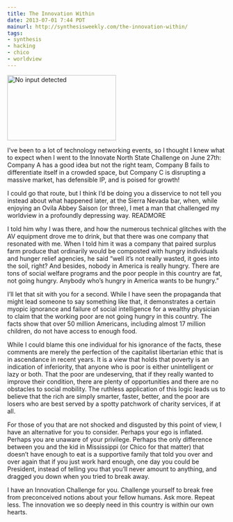 ```yaml
---
title: The Innovation Within
date: 2013-07-01 7:44 PDT
mainurl: http://synthesisweekly.com/the-innovation-within/
tags:
- synthesis
- hacking
- chico
- worldview
---
```


<img class="right" alt="No input detected" height="150" src="https://mattolson-blog.s3.amazonaws.com/no-input-detected.jpg" width="250"/>

I&rsquo;ve been to a lot of technology networking events, so I thought I knew what to expect when I went to the Innovate North State Challenge on June 27th:
Company A has a good idea but not the right team, Company B fails to differentiate itself in a crowded space, but Company C is disrupting a massive market, 
has defensible IP, and is poised for growth!

I could go that route, but I think I&rsquo;d be doing you a disservice to not tell you instead about what happened later, at the Sierra Nevada bar, when, while 
enjoying an Ovila Abbey Saison (or three), I met a man that challenged my worldview in a profoundly depressing way.
READMORE

I told him why I was there, and how the numerous technical glitches with the AV equipment drove me to drink, but that there was one company that resonated 
with me. When I told him it was a company that paired surplus farm produce that ordinarily would be composted with hungry individuals and hunger relief 
agencies, he said &ldquo;well it&rsquo;s not really wasted, it goes into the soil, right? And besides, nobody in America is really hungry. There are tons of social 
welfare programs and the poor people in this country are fat, not going hungry. Anybody who&rsquo;s hungry in America wants to be hungry.&rdquo; 

I&rsquo;ll let that sit with you for a second. While I have seen the propaganda that might lead someone to say something like that, it demonstrates a certain myopic 
ignorance and failure of social intelligence for a wealthy physician to claim that the working poor are not going hungry in this country. The facts show that 
over 50 million Americans, including almost 17 million children, do not have access to enough food. 

While I could blame this one individual for his ignorance of the facts, these comments are merely the perfection of the capitalist libertarian ethic that is 
in ascendance in recent years. It is a view that holds that poverty is an indication of inferiority, that anyone who is poor is either unintelligent or lazy 
or both. That the poor are undeserving, that if they really wanted to improve their condition, there are plenty of opportunities and there are no obstacles to 
social mobility. The ruthless application of this logic leads us to believe that the rich are simply smarter, faster, better, and the poor are losers who are 
best served by a spotty patchwork of charity services, if at all.

For those of you that are not shocked and disgusted by this point of view, I have an alternative for you to consider. Perhaps your ego is inflated. Perhaps you 
are unaware of your privilege. Perhaps the only difference between you and the kid in Mississippi (or Chico for that matter) that doesn&rsquo;t have enough to eat is 
a supportive family that told you over and over again that if you just work hard enough, one day you could be President, instead of telling you that you&rsquo;ll 
never amount to anything, and dragged you down when you tried to break away.

I have an Innovation Challenge for you. Challenge yourself to break free from preconceived notions about your fellow humans. Ask more. Repeat less. The innovation 
we so deeply need in this country is within our own hearts.

